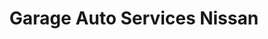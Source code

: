 ---
title: "Garage Auto Services Nissan"
url: /sable-sur-sarthe/garage-auto-services-nissan/
shop: voiture
---
